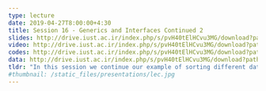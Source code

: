 ```yaml
---
type: lecture
date: 2019-04-27T8:00:00+4:30
title: Session 16 - Generics and Interfaces Continued 2
slides: http://drive.iust.ac.ir/index.php/s/pvH40tElHCvu3MG/download?path=%2FSlides&files=AP_Session16.pdf
video: http://drive.iust.ac.ir/index.php/s/pvH40tElHCvu3MG/download?path=%2FClassVideos&files=S16.mp4
codes: http://drive.iust.ac.ir/index.php/s/pvH40tElHCvu3MG/download?path=%2FCode&files=S16.zip
data: http://drive.iust.ac.ir/index.php/s/pvH40tElHCvu3MG/download?path=%2FData&files=WHO.zip
tldr: "In this session we continue our example of sorting different data types. We provide more examples on generic interfaces and constraints. We introduce the IComparable, generic IComparable, IEnumerable, generic IEnumerable interfaces along with the foreach/yield programming paradigm."
#thumbnail: /static_files/presentations/lec.jpg
---
```

